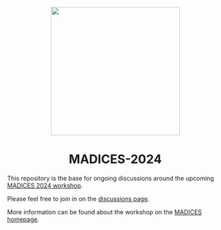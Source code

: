 <div align="center">

<a href="https://madices.github.io"><img src="https://madices.github.io/img/svg/c_no_bg.svg" width="300px"></a>


# MADICES-2024


</div>

This repository is the base for ongoing discussions around the upcoming [MADICES 2024 workshop](https://www.cecam.org/workshop-details/1321).

Please feel free to join in on the [discussions page](https://github.com/MADICES/MADICES-2024/discussions).

More information can be found about the workshop on the [MADICES homepage](https://madices.github.io/).
